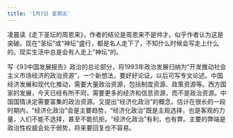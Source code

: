 ```yaml
---
title: '1月7日 星期五'
---
```

凌晨读《走下圣坛的周恩来》，作者的结论是周恩来不是帅才。似乎作者认为这是突破。现在“圣坛”或“神坛”盛行，都是名人走下了，不知什么时候会写走上什么的。现实生活中总是会有人走上“神坛”的。

写《93中国发展报告》政治的总论部分，将1993年政治发展归纳为“开发推动社会主义市场经济的政治资源”，一个新想法，要好好论证，以后可写专文论述。中国经济发展和现代化推动，需要大量政治资源，包括制度资源、政策资源等。西方国家的发展，今天已经有所不同，需要更多的经济和信息资源，而不是政治资源。中国国情决定需要富集的政治资源。又提出“经济化政治”的概念。估计在很长的一段时期内，“经济化政治”会是主要趋势，“经济化政治”既是主观选择，也是客观的力量，人们不能不选择，甚至不能抗拒。“经济化政治”有利，也有弊。主要的弊端是政治性权威会处于弱势，将来要回复也不容易。